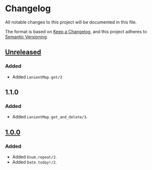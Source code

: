 # Changelog

All notable changes to this project will be documented in this file.

The format is based on [Keep a Changelog](https://keepachangelog.com/en/1.1.0/),
and this project adheres to [Semantic Versioning](https://semver.org/spec/v2.0.0.html).

## [Unreleased]

### Added

- Added `LenientMap.get/3`

## 1.1.0

### Added

- Added `LenientMap.get_and_delete/3`.

## [1.0.0]

### Added

- Added `Enum.repeat/2`.
- Added `Date.today!/2`.

[Unreleased]: https://github.com/yihangho/elixir_ext/compare/v1.1.0...HEAD
[1.1.0]: https://github.com/yihangho/elixir_ext/releases/tag/v1.0.0
[1.0.0]: https://github.com/yihangho/elixir_ext/releases/tag/v1.0.0
